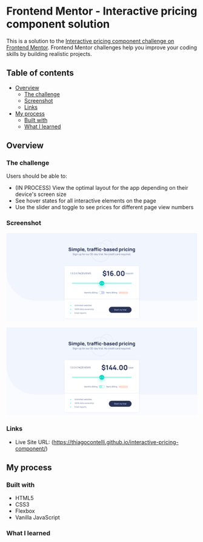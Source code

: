 # Frontend Mentor - Interactive pricing component solution

This is a solution to the [Interactive pricing component challenge on Frontend Mentor](https://www.frontendmentor.io/challenges/interactive-pricing-component-t0m8PIyY8). Frontend Mentor challenges help you improve your coding skills by building realistic projects. 

## Table of contents

- [Overview](#overview)
  - [The challenge](#the-challenge)
  - [Screenshot](#screenshot)
  - [Links](#links)
- [My process](#my-process)
  - [Built with](#built-with)
  - [What I learned](#what-i-learned)

## Overview

### The challenge

Users should be able to:

- (IN PROCESS) View the optimal layout for the app depending on their device's screen size 
- See hover states for all interactive elements on the page
- Use the slider and toggle to see prices for different page view numbers

### Screenshot

![](./images/screenshot.png)

![](./images/screenshot2.png)

### Links

- Live Site URL: (https://thiagocontelli.github.io/interactive-pricing-component/)

## My process

### Built with

- HTML5
- CSS3
- Flexbox
- Vanilla JavaScript

### What I learned

